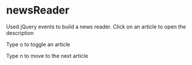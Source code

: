 # newsReader
Used jQuery events to build a news reader.
Click on an article to open the description

Type o to toggle an article

Type n to move to the next article
